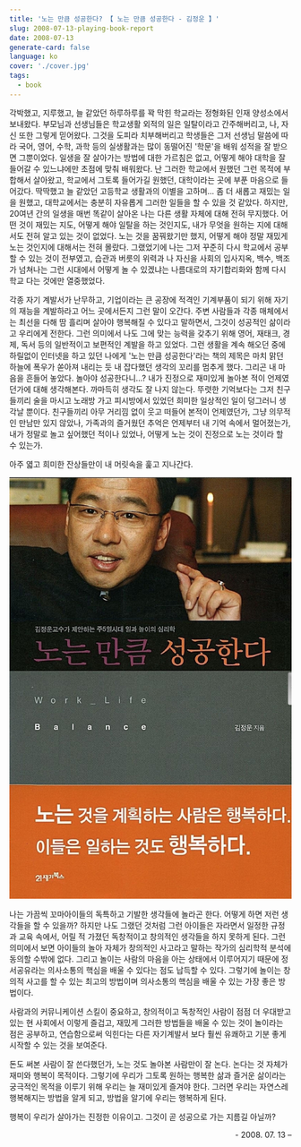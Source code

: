 ```yaml
---
title: '노는 만큼 성공한다? 【 노는 만큼 성공한다 - 김정운 】'
slug: 2008-07-13-playing-book-report
date: 2008-07-13
generate-card: false
language: ko
cover: './cover.jpg'
tags:
  - book
---
```


각박했고, 지루했고, 늘 같았던 하루하루를 꽉 막힌 학교라는 정형화된 인재 양성소에서 보내왔다. 부모님과 선생님들은 학교생활 외적의 일은 일탈이라고 간주해버리고, 나, 자신 또한 그렇게 믿어왔다. 그것을 도피라 치부해버리고 학생들은 그저 선생님 말씀에 따라 국어, 영어, 수학, 과학 등의 실생활과는 많이 동떨어진 '학문'을 배워 성적을 잘 받으면 그뿐이었다. 일생을 잘 살아가는 방법에 대한 가르침은 없고, 어떻게 해야 대학을 잘 들어갈 수 있느냐에만 초점에 맞춰 배워왔다. 난 그러한 학교에서 원했던 그런 목적에 부합해서 살아왔고, 학교에서 그토록 들어가길 원했던, 대학이라는 곳에 부푼 마음으로 들어갔다. 딱딱했고 늘 같았던 고등학교 생활과의 이별을 고하며… 좀 더 새롭고 재밌는 일을 원했고, 대학교에서는 충분히 자유롭게 그러한 일들을 할 수 있을 것 같았다. 하지만, 20여년 간의 일생을 매번 똑같이 살아온 나는 다른 생활 자체에 대해 전혀 무지했다. 어떤 것이 재밌는 지도, 어떻게 해야 일탈을 하는 것인지도, 내가 무엇을 원하는 지에 대해서도 전혀 알고 있는 것이 없었다. 노는 것을 꿈꿔왔기만 했지, 어떻게 해야 정말 재밌게 노는 것인지에 대해서는 전혀 몰랐다. 그랬었기에 나는 그저 꾸준히 다시 학교에서 공부할 수 있는 것이 전부였고, 습관과 버릇의 위력과 나 자신을 사회의 입사지옥, 백수, 백조가 넘쳐나는 그런 시대에서 어떻게 놀 수 있겠냐는 나름대로의 자기합리화와 함께 다시 학교 다는 것에만 열중했었다.

각종 자기 계발서가 난무하고, 기업이라는 큰 공장에 적격인 기계부품이 되기 위해 자기의 재능을 계발하라고 어느 곳에서든지 그런 말이 오간다. 주변 사람들과 각종 매체에서는 최선을 다해 땀 흘리며 살아야 행복해질 수 있다고 말하면서, 그것이 성공적인 삶이라고 우리에게 전한다. 그런 의미에서 나도 그에 맞는 능력을 갖추기 위해 영어, 재태크, 경제, 독서 등의 일반적이고 보편적인 계발을 하고 있었다. 그런 생활을 계속 해오던 중에 하릴없이 인터넷을 하고 있던 나에게 '노는 만큼 성공한다'라는 책의 제목은 마치 맑던 하늘에 폭우가 쏟아져 내리는 듯 내 잡다했던 생각의 꼬리를 멈추게 했다. 그리곤 내 마음을 흔들어 놓았다. 놀아야 성공한다니…? 내가 진정으로 재미있게 놀아본 적이 언제였던가에 대해 생각해본다. 까마득히 생각도 잘 나지 않는다. 뚜렷한 기억보다는 그저 친구들끼리 술을 마시고 노래방 가고 피시방에서 있었던 희미한 일상적인 일이 덩그러니 생각날 뿐이다. 친구들끼리 아무 거리낌 없이 웃고 떠들어 본적이 언제였던가, 그냥 의무적인 만남만 있지 않았나, 가족과의 즐거웠던 추억은 언제부터 내 기억 속에서 멀어졌는가, 내가 정말로 놀고 싶어했던 적이나 있었나, 어떻게 노는 것이 진정으로 노는 것이라 할 수 있는가.

아주 엷고 희미한 잔상들만이 내 머릿속을 훑고 지나간다.

![노는만큼 성공한다](cover.jpg)

나는 가끔씩 꼬마아이들의 독특하고 기발한 생각들에 놀라곤 한다. 어떻게 하면 저런 생각들을 할 수 있을까? 하지만 나도 그랬던 것처럼 그런 아이들은 자라면서 일정한 규정과 교육 속에서, 어릴 적 가졌던 독창적이고 창의적인 생각들을 하지 못하게 된다. 그런 의미에서 보면 아이들의 놀아 자체가 창의적인 사고라고 말하는 작가의 심리학적 분석에 동의할 수밖에 없다. 그리고 놀이는 사람의 마음을 아는 상태에서 이루어지기 때문에 정서공유라는 의사소통의 핵심을 배울 수 있다는 점도 납득할 수 있다. 그렇기에 놀이는 창의적 사고를 할 수 있는 최고의 방법이며 의사소통의 핵심을 배울 수 있는 가장 좋은 방법이다.

사람과의 커뮤니케이션 스킬이 중요하고, 창의적이고 독창적인 사람이 점점 더 우대받고 있는 현 사회에서 이렇게 즐겁고, 재밌게 그러한 방법들을 배울 수 있는 것이 놀이라는 점은 공부하고, 연습함으로써 익힌다는 다른 자기계발서 보다 훨씬 유쾌하고 기분 좋게 시작할 수 있는 것을 보여준다.

돈도 써본 사람이 잘 쓴다했던가, 노는 것도 놀아본 사람만이 잘 논다. 논다는 것 자체가 재미와 행복이 목적이다. 그렇기에 우리가 그토록 원하는 행복한 삶과 즐거운 삶이라는 궁극적인 목적을 이루기 위해 우리는 늘 재미있게 즐겨야 한다. 그러면 우리는 자연스레 행복해지는 방법을 알게 되고, 방법을 알기에 우리는 행복하게 된다.

행복이 우리가 살아가는 진정한 이유이고. 그것이 곧 성공으로 가는 지름길 아닐까?

<p style="text-align:right;">- 2008. 07. 13 –</p>

